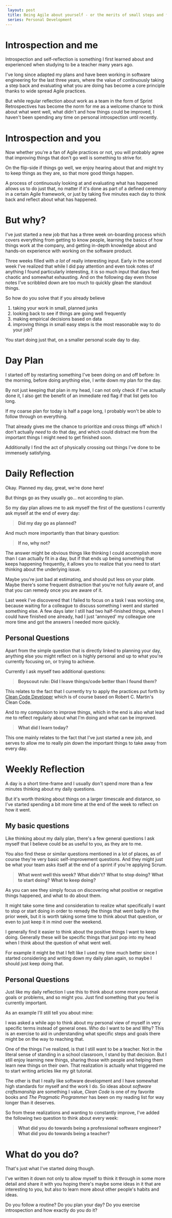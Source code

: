 ```yaml
---
 layout: post
 title: Being Agile about yourself - or the merits of small steps and frequent introspection
 series: Personal Development
---
```


# Introspection and me

Introspection and self-reflection is something I first learned about and
experienced when studying to be a teacher many years ago. 

I've long since adapted my plans and have been working in software engineering
for the last three years, where the value of continuously taking a step back and
evaluating what you are doing has become a core principle thanks to wide
spread Agile practices. 

But while regular reflection about work as a team in the form of Sprint
Retrospectives has become the norm for me as a welcome chance to think about
what went well, what didn't and how things could be improved, I haven't been spending 
any time on personal introspection until recently.

# Introspection and you

Now whether you're a fan of Agile practices or not, you will probably agree that
improving things that don't go well is something to strive for.

On the flip-side if things go well, we enjoy hearing about that and might try to
keep things as they are, so that more good things happen.

A process of continuously looking at and evaluating what has happened allows us
to do just that, no matter if it's done as part of a defined ceremony in a
certain Agile framework, or just by taking five minutes each day to think back
and reflect about what has happened.

# But why? 

I've just started a new job that has a three week on-boarding process which covers
everything from getting to know people, learning the basics of how things work
at the company, and getting in-depth knowledge about and hands-on experience
with working on the software product.

Three weeks filled with *a lot* of really interesting input.
Early in the second week I've realized that while I did pay attention and even took
notes of anything I found particularly interesting, it is so much input that days feel
chaotic and somewhat exhausting. And on the following day even those notes I've
scribbled down are too much to quickly glean the standout things.

So how do you solve that if you already believe
1. taking your work in small, planned junks
2. looking back to see if things are going well frequently
3. making empirical decisions based on data
4. improving things in small easy steps
is the most reasonable way to do your job?

You start doing just that, on a smaller personal scale day to day.

# Day Plan

I started off by restarting something I've been doing on and off before:
In the morning, before doing anything else, I write down my plan for the day.

By not just keeping that plan in my head, I can not only check if I've actually
done it, I also get the benefit of an immediate red flag if that list gets too
long.

If my coarse plan for today is half a page long, I probably won't be able to
follow through on everything.

That already gives me the chance to prioritize and cross things off which I don't
actually *need* to do that day, and which could distract me from the important things I might need to get finished soon.

Additionally I find the act of physically crossing out things I've done to be immensely satisfying.

# Daily Reflection

Okay. Planned my day, great, we're done here!

But things go as they usually go... not according to plan.

So my day plan allows me to ask myself the first of the questions I currently
ask myself at the end of every day:

> **Did my day go as planned?**

And much more importantly than that binary question:

> **If no, why not?**

The answer might be obvious things like thinking I could accomplish more than I
can actually fit in a day, but if that ends up being something that keeps happening
frequently, it allows you to realize that you need to start thinking about the
underlying issue.

Maybe you're just bad at estimating, and should put less on your plate.
Maybe there's some frequent distraction that you're not fully aware of, and that
you can remedy once you are aware of it.

Last week I've discovered that I failed to focus on a task I was working one,
because waiting for a colleague to discuss something I went and started
something else. A few days later I still had two half-finished things, where I
could have finished one already, had I just 'annoyed' my colleague one more time
and got the answers I needed more quickly.

## Personal Questions

Apart from the simple question that is directly linked to planning your day,
anything else you might reflect on is highly personal and up to what you're
currently focusing on, or trying to achieve.

Currently I ask myself two additional questions:

> **Boyscout rule: Did I leave things/code better than I found them?**

This relates to the fact that I currently try to apply the practices put forth
by [Clean Code Developer](https://clean-code-developer.com/) which is of course
based on Robert C. Martin's Clean Code.

And to my compulsion to improve things, which in the end is also what lead me to
reflect regularly about what I'm doing and what can be improved.

> **What did I learn today?**

This one mainly relates to the fact that I've just started a new job, and
serves to allow me to really pin down the important things to take away from
every day.

# Weekly Reflection

A day is a short time-frame and I usually don't spend more than a few minutes thinking
about my daily questions.

But it's worth thinking about things on a larger timescale and distance, so I've
started spending a bit more time at the end of the week to reflect on how it
went.

## My basic questions

Like thinking about my daily plan, there's a few general questions I ask myself
that I believe could be as useful to you, as they are to me.

You also find these or similar questions mentioned in a lot of places, as of
course they're very basic self-improvement questions. And they might
just be what your team asks itself at the end of a sprint if you're applying Scrum.


> **What went well this week?**
> **What didn't?**
> **What to stop doing?**
> **What to start doing?**
> **What to keep doing?**

As you can see they simply focus on discovering what positive or negative things
happened, and what to do about them.

It might take some time and consideration to realize what specifically I want to
stop or start doing in order to remedy the things that went badly in the prior
week, but it is worth taking some time to think about that question, or even to
just keep it in mind over the weekend.

I generally find it easier to think about the positive things I want to
keep doing. Generally these will be specific things that just pop into my head
when I think about the question of what went well.

For example it might be that I felt like I used my time much better since I
started considering and writing down my daily plan again, so maybe I should
just keep doing that.

## Personal Questions

Just like my daily reflection I use this to think about some more personal goals
or problems, and so might you.
Just find something that you feel is currently important.

As an example I'll still tell you about mine:

I was asked a while ago to think about my personal view of myself in very
specific terms instead of general ones. Who do I want to be and Why? 
This is an exercise to aid in understanding what specific steps and goals
there might be on the way to reaching that.

One of the things I've realized, is that I still want to be a teacher. Not in the
literal sense of standing in a school classroom, I stand by that decision.
But I still enjoy learning new things, sharing those with people and helping
them learn new things on their own.
That realization is actually what triggered me to start writing articles like my
git tutorial.


The other is that I really like software development and I have somewhat high
standards for myself and the work I do. So ideas about *software craftsmanship*
are something I value, *Clean Code* is one of my favorite books and *The Pragmatic Programmer* has been on my reading list for way longer than it
deserves.

So from these realizations and wanting to constantly improve, I've added the
following two question to think about every week:

> **What did you do towards being a professional software engineer?**
> **What did you do towards being a teacher?**

# What do you do? 

That's just what I've started doing though.

I've written it down not only to allow myself to think it through in some more
detail and share it with you hoping there's maybe some ideas in it that are
interesting to you, but also to learn more about other people's habits and
ideas.

Do you follow a routine?
Do you plan your day?
Do you exercise introspection and how exactly do you do it?